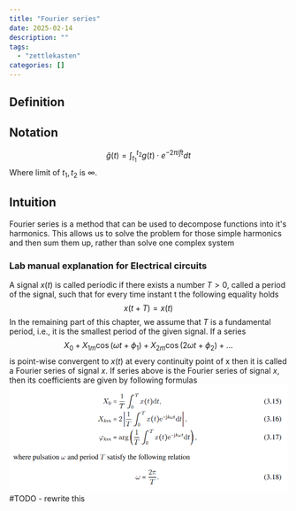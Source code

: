 ```yaml
---
title: "Fourier series"
date: 2025-02-14
description: ""
tags: 
  - "zettlekasten"
categories: []
---
```


## Definition

## Notation
$$
\hat g(t) = \int_{t_{1}}^{t_{2}}g(t)\cdot e^{-2\pi ift} dt
$$
Where limit of $t_{1}, t_{2}$ is $\infty$. 
## Intuition
Fourier series is a method that can be used to decompose functions into it's harmonics. This allows us to solve the problem for those simple harmonics and then sum them up, rather than solve one complex system

### Lab manual explanation for Electrical circuits
A signal $x(t)$ is called periodic if there exists a number $T > 0$, called a period of the signal, such that for every time instant t the following equality holds
$$x(t+T)=x(t)$$
In the remaining part of this chapter, we assume that $T$ is a fundamental period, i.e., it is the smallest period of the given signal. If a series
$$X_{0} + X_{1m}\cos(\omega t + \phi_{1}) + X_{2m}\cos(2\omega t + \phi_{2}) + \dots$$
is point-wise convergent to $x(t)$ at every continuity point of x then it is called a Fourier series of signal $x$. 
If series above is the Fourier series of signal $x$, then its coefficients are given by following formulas
![Pasted image 20221214211842](attachments/Pasted%20image%2020221214211842.png) #TODO  - rewrite this
